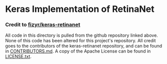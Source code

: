 # Keras Implementation of RetinaNet
### Credit to [fizyr/keras-retinanet](https://github.com/fizyr/keras-retinanet)
All code in this directory is pulled from the github repository linked above. None
of this code has been altered for this project's repository. All credit goes to the 
contributors of the keras-retinanet repository, and can be found in 
[CONTRIBUTORS.md](CONTRIBUTORS.md). A copy of the Apache License can be found in
[LICENSE.txt](LICENSE.txt).